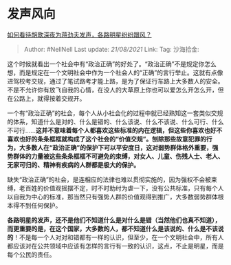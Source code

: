 # 发声风向

[如何看待胡歌深夜为蒋劲夫发声，各路明星纷纷跟风？](https://www.zhihu.com/question/304010406/answer/542168098)

> Author: #NellNell
> Last update: *21/08/2021*
> Link:
> Tag:
> 沙海拾金:

这个时候就看出一个社会中有“政治正确”的好处了。“政治正确”不是规定你怎么想，而是规定在一个文明社会中作为一个社会人的“正确”的言行举止。这就有点像进驾校考交规，通过了笔试路考才能上路，是为了保证行车路上大多数人的安全。不是不允许你有放飞自我的心情，在没人的大草原上你也可以爱怎么开怎么开，但在公路上，就得按着交规开。

一个有“政治正确”的社会，每个人从小社会化的过程中就已经熟知这一套类似交规的体系，知道什么是对的、什么是错的、什么该说、什么不该说、什么可行、什么不可行……**这并不意味着每个人都喜欢这些标准的内在逻辑，但这些你喜欢也好不喜欢也好的条条框框就构成了这个社会的“价值交规”。刨除那些故意犯罪的行为，大多数人在“政治正确”的保护下可以平安度日，这对弱势群体格外重要，强势群体的力量被这些条条框框不可避免的束缚，对女人、儿童、伤残人士、老人、无家可归的、精神有疾病的人群都是极大的保护。**

缺失“政治正确”的社会，是连相应的法律也难以贯彻实施的，因为强权不会被束缚，老百姓的价值观摇摆不定，时不时助纣为虐一下，没有公共标准，只有每个人以自我为中心的标准，那当然只有强势人群的价值观得到推广，大多数弱势群体根本得不到任何保护。

**各路明星的发声，还不是他们不知道什么是对什么是错（当然他们也真不知道），而更重要的是，在这个国家，大多数的人，都不知道什么是该说的、什么是不该说的**！不是每一个人对对和错都有一样的认识，但至少，在一个文明社会中，所有人都应该对在公共领域中应该有怎样的言行有一致的认识，这点，不止是明星，而是每个公民的责任。
